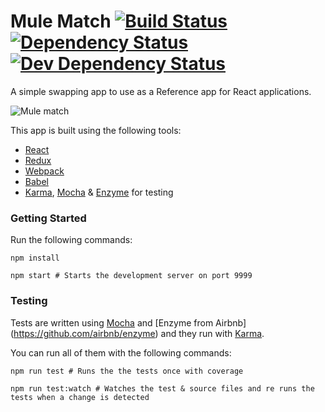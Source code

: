 # Mule Match [![Build Status][1]][2] [![Dependency Status][3]][4] [![Dev Dependency Status][5]][6]

[1]: https://travis-ci.org/mulesoft-labs/mule-match.svg?branch=master
[2]: https://travis-ci.org/mulesoft-labs/mule-match
[3]: https://gemnasium.com/mulesoft-labs/mule-match.svg
[4]: https://gemnasium.com/mulesoft-labs/mule-match#info=dependencies&view=table
[5]: https://david-dm.org/mulesoft-labs/mule-match/dev-status.svg
[6]: https://david-dm.org/mulesoft-labs/mule-match#info=devDependencies&view=table

A simple swapping app to use as a Reference app for React applications.

![Mule match](app-sample.png)

This app is built using the following tools:

* [React](https://facebook.github.io/react/)
* [Redux](http://redux.js.org/)
* [Webpack](https://webpack.github.io/)
* [Babel](https://babeljs.io/)
* [Karma](http://karma-runner.github.io/), [Mocha](https://mochajs.org/) & [Enzyme](https://github.com/airbnb/enzyme) for testing

### Getting Started

Run the following commands:

```
npm install

npm start # Starts the development server on port 9999
```

### Testing

Tests are written using [Mocha](https://mochajs.org/) and [Enzyme from Airbnb] (https://github.com/airbnb/enzyme) and they run with [Karma](http://karma-runner.github.io/).

You can run all of them with the following commands:

```
npm run test # Runs the the tests once with coverage

npm run test:watch # Watches the test & source files and re runs the tests when a change is detected
```
